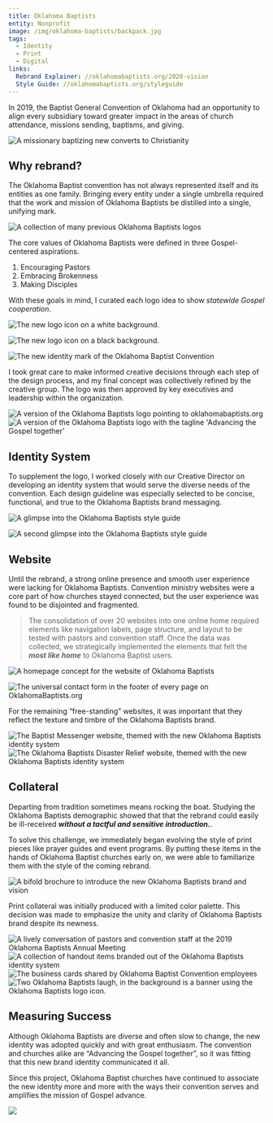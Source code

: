 ```yaml
---
title: Oklahoma Baptists
entity: Nonprofit
image: /img/oklahoma-baptists/backpack.jpg
tags:
  - Identity
  - Print
  - Digital
links:
  Rebrand Explainer: //oklahomabaptists.org/2020-vision
  Style Guide: //oklahomabaptists.org/styleguide
---
```


In 2019, the Baptist General Convention of Oklahoma had an opportunity to align every subsidiary toward greater impact in the areas of church attendance, missions sending, baptisms, and giving.

![A missionary baptizing new converts to Christianity](/img/oklahoma-baptists/river-baptism.jpg)


## Why rebrand?

The Oklahoma Baptist convention has not always represented itself and its entities as one family. Bringing every entity under a single umbrella required that the work and mission of Oklahoma Baptists be distilled into a single, unifying mark.

![A collection of many previous Oklahoma Baptists logos](/img/oklahoma-baptists/old-logos.png)

The core values of Oklahoma Baptists were defined in three Gospel-centered aspirations.

1. Encouraging Pastors
2. Embracing Brokenness
3. Making Disciples

With these goals in mind, I curated each logo idea to show *statewide Gospel cooperation*.

![The new logo icon on a white background.](/img/oklahoma-baptists/icon-light.svg)

![The new logo icon on a black background.](/img/oklahoma-baptists/icon-dark.svg)

![The new identity mark of the Oklahoma Baptist Convention](/img/oklahoma-baptists/logo.png)

<p class="center">
  I took great care to make informed creative decisions through each step of the design process, and my final concept was collectively refined by the creative group. The logo was then approved by key executives and leadership within the organization.
</p>

<div class="post--grid">
  <img alt="A version of the Oklahoma Baptists logo pointing to oklahomabaptists.org" src="/img/oklahoma-baptists/logo-web.png" />
  <img alt="A version of the Oklahoma Baptists logo with the tagline 'Advancing the Gospel together'" src="/img/oklahoma-baptists/logo-tagline.png" />
</div>


## Identity System

To supplement the logo, I worked closely with our Creative Director on developing an identity system that would serve the diverse needs of the convention. Each design guideline was especially selected to be concise, functional, and true to the Oklahoma Baptists brand messaging.

![A glimpse into the Oklahoma Baptists style guide](/img/oklahoma-baptists/style-guide.jpg)

![A second glimpse into the Oklahoma Baptists style guide](/img/oklahoma-baptists/style-guide-2.jpg)


## Website

Until the rebrand, a strong online presence and smooth user experience were lacking for Oklahoma Baptists. Convention ministry websites were a core part of how churches stayed connected, but the user experience was found to be disjointed and fragmented.

> The consolidation of over 20 websites into one online home required elements like navigation labels, page structure, and layout to be tested with pastors and convention staff. Once the data was collected, we strategically implemented the elements that felt the ***most like home*** to Oklahoma Baptist users.

![A homepage concept for the website of Oklahoma Baptists](/img/oklahoma-baptists/homepage.jpg)

![The universal contact form in the footer of every page on OklahomaBaptists.org](/img/oklahoma-baptists/contact-form.jpg)

<p class="center">
  For the remaining &ldquo;free-standing&rdquo; websites, it was important that they reflect the texture and timbre of the Oklahoma Baptists brand.
</p>

<div class="post--grid">
  <img alt="The Baptist Messenger website, themed with the new Oklahoma Baptists identity system" src="/img/oklahoma-baptists/messenger.jpg" />
  <img alt="The Oklahoma Baptists Disaster Relief website, themed with the new Oklahoma Baptists identity system" src="/img/oklahoma-baptists/dr.jpg" />
</div>


## Collateral

Departing from tradition sometimes means rocking the boat. Studying the Oklahoma Baptists demographic showed that that the rebrand could easily be ill-received ***without a tactful and sensitive introduction.***.

To solve this challenge, we immediately began evolving the style of print pieces like prayer guides and event programs. By putting these items in the hands of Oklahoma Baptist churches early on, we were able to familiarize them with the style of the coming rebrand.

![A bifold brochure to introduce the new Oklahoma Baptists brand and vision](/img/oklahoma-baptists/bifold.jpg)

<p class="center">
  Print collateral was initially produced with a limited color palette. This decision was made to emphasize the unity and clarity of Oklahoma Baptists brand despite its newness.
</p>

<div class="post--grid">
  <img alt="A lively conversation of pastors and convention staff at the 2019 Oklahoma Baptists Annual Meeting" src="/img/oklahoma-baptists/party-2.jpg" />
  <img alt="A collection of handout items branded out of the Oklahoma Baptists identity system" src="/img/oklahoma-baptists/swag.jpg" />
  <img alt="The business cards shared by Oklahoma Baptist Convention employees" src="/img/oklahoma-baptists/business-cards.jpg" />
  <img alt="Two Oklahoma Baptists laugh, in the background is a banner using the Oklahoma Baptists logo icon." src="/img/oklahoma-baptists/party.jpg" />
</div>


## Measuring Success

Although Oklahoma Baptists are diverse and often slow to change, the new identity was adopted quickly and with great enthusiasm. The convention and churches alike are “Advancing the Gospel together”, so it was fitting that this new brand identity communicated it all.

Since this project, Oklahoma Baptist churches have continued to associate the new identity more and more with the ways their convention serves and amplifies the mission of Gospel advance.

![](/img/oklahoma-baptists/wheat.jpg)
